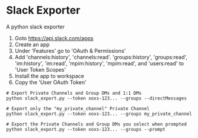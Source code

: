 # Slack Exporter
A python slack exporter


1. Goto https://api.slack.com/apps
2. Create an app
3. Under 'Features' go to 'OAuth & Permissions'
4. Add 'channels:history', 'channels:read'. 'groups:history', 'groups:read', 'im:history', 'im:read', 'mpim:history', 'mpim:read', and 'users:read' to 'User Token Scopes'
5. Install the app to workspace
6. Copy the 'User OAuth Token'

```
# Export Private Channels and Group DMs and 1:1 DMs
python slack_export.py --token xoxs-123... --groups --directMessages

# Export only the "my_private_channel" Private Channel
python slack_export.py --token xoxs-123... --groups my_private_channel

# Export the Private Channels and Group DMs you select when prompted
python slack_export.py --token xoxs-123... --groups --prompt
```

